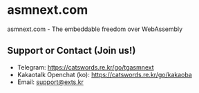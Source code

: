 # asmnext.com
asmnext.com - The embeddable freedom over WebAssembly

## Support or Contact (Join us!)
  * Telegram: https://catswords.re.kr/go/tgasmnext
  * Kakaotalk Openchat (ko): https://catswords.re.kr/go/kakaoba
  * Email: support@exts.kr
